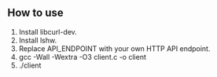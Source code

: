 
## How to use
1. Install libcurl-dev.
2. Install lshw.
3. Replace API_ENDPOINT with your own HTTP API endpoint.
4. gcc -Wall -Wextra -O3 client.c -o client
5. ./client
